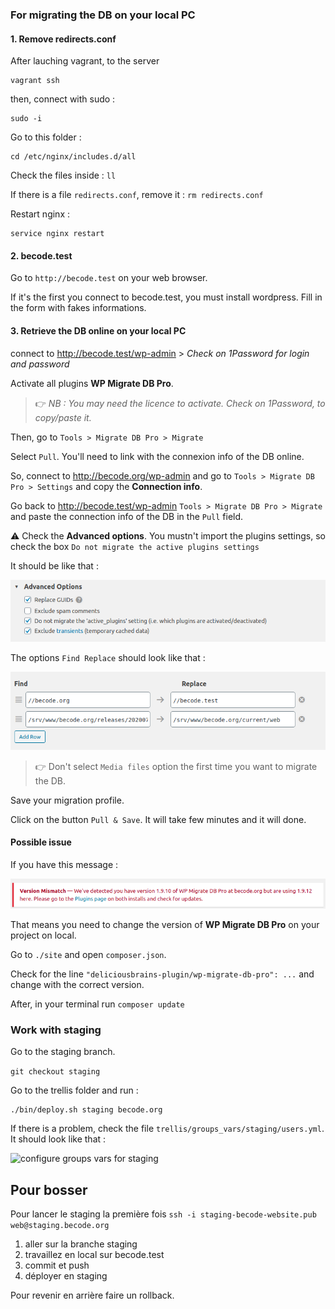 ### For migrating the DB on your local PC


#### 1. Remove redirects.conf
After lauching vagrant, to the server 

```
vagrant ssh
```

then, connect with sudo : 

```
sudo -i
```

Go to this folder :

```
cd /etc/nginx/includes.d/all
```

Check the files inside : `ll`

If there is a file `redirects.conf`, remove it : `rm redirects.conf`

Restart nginx :

```
service nginx restart
```

#### 2. becode.test

Go to `http://becode.test` on your web browser. 

If it's the first you connect to becode.test, you must install wordpress. Fill in the form with fakes informations. 


#### 3. Retrieve the DB online on your local PC

connect to http://becode.test/wp-admin > *Check on 1Password for login and password* 

Activate all plugins **WP Migrate DB Pro**. 

> :point_right: *NB : You may need the licence to activate. Check on 1Password, to copy/paste it.*


Then, go to `Tools > Migrate DB Pro > Migrate`

Select `Pull`. You'll need to link with the connexion info of the DB online.

So, connect to http://becode.org/wp-admin and go to `Tools > Migrate DB Pro > Settings` and copy the **Connection info**.

Go back to http://becode.test/wp-admin `Tools > Migrate DB Pro > Migrate` and paste the connection info of the DB in the `Pull` field. 

:warning: Check the **Advanced options**. You mustn't import the plugins settings, so check the box `Do not migrate the active plugins settings`

It should be like that :

![migrating not import plugin settings](migratedb3.png)

The options `Find Replace` should look like that :

![migrating DB 1](migratedb1.png)


> :point_right: Don't select `Media files` option the first time you want to migrate the DB. 

Save your migration profile. 

Click on the button `Pull & Save`. It will take few minutes and it will done. 


#### Possible issue 

If you have this message :

![migrating DB 2](migratedb2.png)

That means you need to change the version of **WP Migrate DB Pro** on your project on local. 

Go to `./site` and open `composer.json`. 

Check for the line `"deliciousbrains-plugin/wp-migrate-db-pro": ...` and change with the correct version. 

After, in your terminal run `composer update`

### Work with staging

Go to the staging branch. 

```git checkout staging```

Go to the trellis folder and run : 

```
./bin/deploy.sh staging becode.org
```

If there is a problem, check the file `trellis/groups_vars/staging/users.yml`. It should look like that : 

![configure groups vars for staging](migratedb4.png)

## Pour bosser

Pour lancer le staging la première fois `ssh -i staging-becode-website.pub web@staging.becode.org`

1. aller sur la branche staging
2. travaillez en local sur becode.test
3. commit et push
4. déployer en staging

Pour revenir en arrière faire un rollback. 
